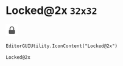 # Locked@2x `32x32`
<img src="/img/Locked@2x.png" width=32 height=32>

``` CSharp
EditorGUIUtility.IconContent("Locked@2x")
```
```
Locked@2x
```

